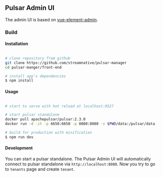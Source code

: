 ## Pulsar Admin UI

The admin UI is based on [vue-element-admin](https://panjiachen.github.io/vue-element-admin/#/dashboard).

### Build

#### Installation

```bash

# clone repository from github
git clone https://github.com/streamnative/pulsar-manager
cd pulsar-manger/front-end

# install app's dependencies
$ npm install


```

#### Usage

```bash

# start to serve with hot reload at localhost:9527

# start pulsar standalone
docker pull apachepulsar/pulsar:2.3.0
docker run -d -it -p 6650:6650 -p 8080:8080 -v $PWD/data:/pulsar/data --name pulsar-standalone apachepulsar/pulsar:2.3.0 bin/pulsar standalone

# build for production with minification
$ npm run dev

```

#### Development

You can start a pulsar standalone. The Pulsar Admin UI will automatically connect to pulsar standalone via `http://localhost:8080`. Now you try to go to `tenants` page and create `tenant`.